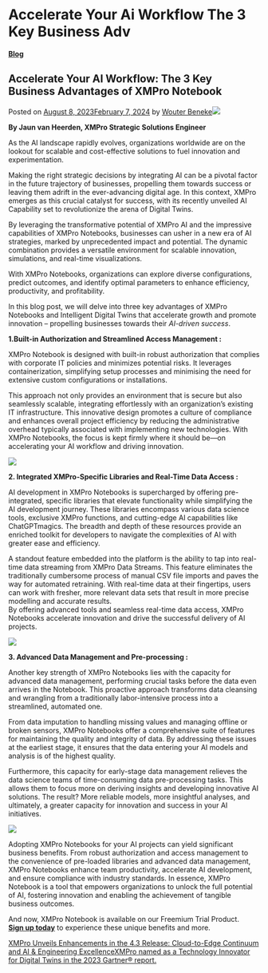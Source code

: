 # Accelerate Your Ai Workflow The 3 Key Business Adv

[**Blog**](https://xmpro.com/category/blog/)

## Accelerate Your AI Workflow: The 3 Key Business Advantages of XMPro Notebook

Posted on [August 8, 2023February 7, 2024](https://xmpro.com/accelerate-your-ai-workflow-the-3-key-business-advantages-of-xmpro-notebook/) by [Wouter Beneke](https://xmpro.com/author/wbeneke/)![](https://xmpro.com/wp-content/uploads/2023/08/Accelerate-Workflow-1024x576.jpg)

**By Jaun van Heerden, XMPro Strategic Solutions Engineer**

As the AI landscape rapidly evolves, organizations worldwide are on the lookout for scalable and cost-effective solutions to fuel innovation and experimentation.

Making the right strategic decisions by integrating AI can be a pivotal factor in the future trajectory of businesses, propelling them towards success or leaving them adrift in the ever-advancing digital age. In this context, XMPro emerges as this crucial catalyst for success, with its recently unveiled AI Capability set to revolutionize the arena of Digital Twins.

By leveraging the transformative potential of XMPro AI and the impressive capabilities of XMPro Notebooks, businesses can usher in a new era of AI strategies, marked by unprecedented impact and potential. The dynamic combination provides a versatile environment for scalable innovation, simulations, and real-time visualizations.

With XMPro Notebooks, organizations can explore diverse configurations, predict outcomes, and identify optimal parameters to enhance efficiency, productivity, and profitability.

In this blog post, we will delve into three key advantages of XMPro Notebooks and Intelligent Digital Twins that accelerate growth and promote innovation – propelling businesses towards their _AI-driven success_.

**1.Built-in Authorization and Streamlined Access Management :**

XMPro Notebook is designed with built-in robust authorization that complies with corporate IT policies and minimizes potential risks. It leverages containerization, simplifying setup processes and minimising the need for extensive custom configurations or installations.

This approach not only provides an environment that is secure but also seamlessly scalable, integrating effortlessly with an organization’s existing IT infrastructure. This innovative design promotes a culture of compliance and enhances overall project efficiency by reducing the administrative overhead typically associated with implementing new technologies. With XMPro Notebooks, the focus is kept firmly where it should be—on accelerating your AI workflow and driving innovation.

![](https://xmpro.com/wp-content/uploads/2023/08/MicrosoftTeams-image-40-1024x492.png)

**2. Integrated XMPro-Specific Libraries and Real-Time Data Access :**

AI development in XMPro Notebooks is supercharged by offering pre-integrated, specific libraries that elevate functionality while simplifying the AI development journey. These libraries encompass various data science tools, exclusive XMPro functions, and cutting-edge AI capabilities like ChatGPTmagics. The breadth and depth of these resources provide an enriched toolkit for developers to navigate the complexities of AI with greater ease and efficiency.

A standout feature embedded into the platform is the ability to tap into real-time data streaming from XMPro Data Streams. This feature eliminates the traditionally cumbersome process of manual CSV file imports and paves the way for automated retraining. With real-time data at their fingertips, users can work with fresher, more relevant data sets that result in more precise modelling and accurate results.\
By offering advanced tools and seamless real-time data access, XMPro Notebooks accelerate innovation and drive the successful delivery of AI projects.

![](https://xmpro.com/wp-content/uploads/2023/08/MicrosoftTeams-image-41-1024x413.png)

&#x20;**3. Advanced Data Management and Pre-processing :**

Another key strength of XMPro Notebooks lies with the capacity for advanced data management, performing crucial tasks before the data even arrives in the Notebook. This proactive approach transforms data cleansing and wrangling from a traditionally labor-intensive process into a streamlined, automated one.

From data imputation to handling missing values and managing offline or broken sensors, XMPro Notebooks offer a comprehensive suite of features for maintaining the quality and integrity of data. By addressing these issues at the earliest stage, it ensures that the data entering your AI models and analysis is of the highest quality.

Furthermore, this capacity for early-stage data management relieves the data science teams of time-consuming data pre-processing tasks. This allows them to focus more on deriving insights and developing innovative AI solutions. The result? More reliable models, more insightful analyses, and ultimately, a greater capacity for innovation and success in your AI initiatives.

![](https://xmpro.com/wp-content/uploads/2023/08/MicrosoftTeams-image-42-1024x492.png)

Adopting XMPro Notebooks for your AI projects can yield significant business benefits. From robust authorization and access management to the convenience of pre-loaded libraries and advanced data management, XMPro Notebooks enhance team productivity, accelerate AI development, and ensure compliance with industry standards. In essence, XMPro Notebook is a tool that empowers organizations to unlock the full potential of AI, fostering innovation and enabling the achievement of tangible business outcomes.

And now, XMPro Notebook is available on our Freemium Trial Product.\
[**Sign up today**](https://xmpro-sm.azurewebsites.net/identity/Register/Form?promotion=true) to experience these unique benefits and more.

[XMPro Unveils Enhancements in the 4.3 Release: Cloud-to-Edge Continuum and AI & Engineering Excellence](https://xmpro.com/xmpro-unveils-ground-breaking-enhancements-in-the-4-3-release-cloud-to-edge-continuum-and-ai-engineering-excellence/)[XMPro named as a Technology Innovator for Digital Twins in the 2023 Gartner® report.](https://xmpro.com/xmpro-named-as-a-technology-innovator-for-digital-twins-in-the-2023-gartner-report/)
